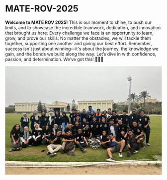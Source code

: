 # MATE-ROV-2025

**Welcome to MATE ROV 2025!** This is our moment to shine, to push our limits, and to showcase the incredible teamwork, dedication, and innovation that brought us here. Every challenge we face is an opportunity to learn, grow, and prove our skills. No matter the obstacles, we will tackle them together, supporting one another and giving our best effort. Remember, success isn't just about winning—it's about the journey, the knowledge we gain, and the bonds we build along the way. Let’s dive in with confidence, passion, and determination. We’ve got this! 🚀💪🌊

<p align="center">
  <img src="images/team_photo.jpg" width="600" height="350">
</p>

